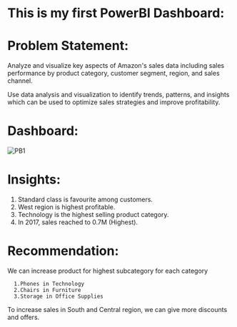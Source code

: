 # This is my first PowerBI Dashboard:

# Problem Statement: 
   Analyze and visualize key aspects of Amazon's sales data including sales performance by product category, customer segment, region, and
   sales channel. 
   
   Use data analysis and visualization to identify trends, patterns, and insights which can be used to optimize sales strategies and 
   improve profitability.


# Dashboard:

![PB1](https://github.com/sadafchandnisidd/My-First-Power_Bi-Project/assets/121816441/8b2a699a-8784-49d4-a13e-176350da618e)

# Insights:  
  1. Standard class is favourite among customers.
  2. West region is highest profitable.
  3. Technology is the highest selling product category.
  4. In 2017, sales reached to 0.7M (Highest).
  
# Recommendation: 
   We can increase product for highest subcategory for each category
   
      1.Phones in Technology
      2.Chairs in Furniture
      3.Storage in Office Supplies
      
  To increase sales in South and Central region, we can give more discounts and offers.

